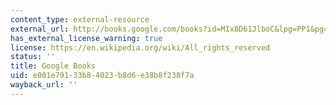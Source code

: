 ```yaml
---
content_type: external-resource
external_url: http://books.google.com/books?id=MIx8D61JlboC&lpg=PP1&pg=PA5#v=onepage&q&f=false
has_external_license_warning: true
license: https://en.wikipedia.org/wiki/All_rights_reserved
status: ''
title: Google Books
uid: e001e791-33b8-4023-b8d6-e38b8f238f7a
wayback_url: ''
---
```

